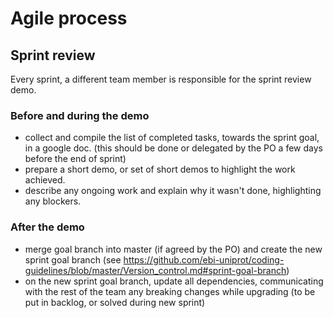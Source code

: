 # Agile process

## Sprint review
Every sprint, a different team member is responsible for the sprint review demo.

### Before and during the demo
- collect and compile the list of completed tasks, towards the sprint goal, in a google doc. (this should be done or delegated by the PO a few days before the end of sprint)
- prepare a short demo, or set of short demos to highlight the work achieved.
- describe any ongoing work and explain why it wasn't done, highlighting any blockers.

### After the demo
 - merge goal branch into master (if agreed by the PO) and create the new sprint goal branch (see https://github.com/ebi-uniprot/coding-guidelines/blob/master/Version_control.md#sprint-goal-branch)
 - on the new sprint goal branch, update all dependencies, communicating with the rest of the team any breaking changes while upgrading (to be put in backlog, or solved during new sprint)
